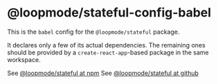 # @loopmode/stateful-config-babel

This is the `babel` config for the `@loopmode/stateful` package.

It declares only a few of its actual dependencies. The remaining ones should be provided by a `create-react-app`-based package in the same workspace.

See [@loopmode/stateful at npm](https://npmjs.com/package/@loopmode/stateful)
See [@loopmode/stateful at github](https://github.com/loopmode/stateful)

